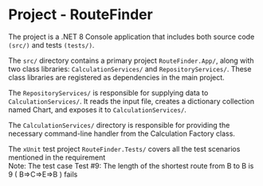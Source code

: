 # Project - RouteFinder

The project is a .NET 8 Console application that includes both source code `(src/)` and tests `(tests/)`.

The `src/` directory contains a primary project `RouteFinder.App/`, along with two class libraries: `CalculationServices/` and `RepositoryServices/`. 
These class libraries are registered as dependencies in the main project.

The `RepositoryServices/` is responsible for supplying data to `CalculationServices/`. 
It reads the input file, creates a dictionary collection named Chart, and exposes it to `CalculationServices/`.


The `CalculationServices/` directory is responsible for providing the necessary command-line handler from the Calculation Factory class.

The `xUnit` test project `RouteFinder.Tests/` covers all the test scenarios mentioned in the requirement<br>
Note: The test case Test #9: The length of the shortest route from B to B is 9 ( B=>C=>E=>B ) fails
